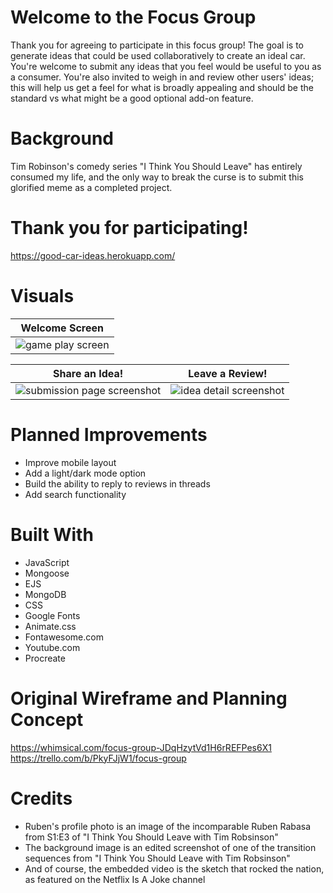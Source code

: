 # Welcome to the Focus Group
Thank you for agreeing to participate in this focus group! The goal is to generate ideas that could be used collaboratively to create an ideal car. You're welcome to submit any ideas that you feel would be useful to you as a consumer. You're also invited to weigh in and review other users' ideas; this will help us get a feel for what is broadly appealing and should be the standard vs what might be a good optional add-on feature.

# Background
Tim Robinson's comedy series "I Think You Should Leave" has entirely consumed my life, and the only way to break the curse is to submit this glorified meme as a completed project.

# Thank you for participating!
https://good-car-ideas.herokuapp.com/

# Visuals

|Welcome Screen|
| :---------: |
|![game play screen](https://i.imgur.com/oFU7Oft.png "Welcome screen")|

| Share an Idea! | Leave a Review! |
| :---------: | :---------: |
|![submission page screenshot](https://i.imgur.com/AHx2Fw0.png "Idea sbumission page") | ![idea detail screenshot](https://i.imgur.com/bfZoNke.png "Detailed review")


# Planned Improvements
* Improve mobile layout
* Add a light/dark mode option
* Build the ability to reply to reviews in threads
* Add search functionality

# Built With
* JavaScript
* Mongoose
* EJS
* MongoDB
* CSS
* Google Fonts
* Animate.css
* Fontawesome.com
* Youtube.com
* Procreate

# Original Wireframe and Planning Concept
https://whimsical.com/focus-group-JDqHzytVd1H6rREFPes6X1 
https://trello.com/b/PkyFJjW1/focus-group

# Credits
* Ruben's profile photo is an image of the incomparable Ruben Rabasa from S1:E3 of "I Think You Should Leave with Tim Robsinson"
* The background image is an edited screenshot of one of the transition sequences from "I Think You Should Leave with Tim Robsinson"
* And of course, the embedded video is the sketch that rocked the nation, as featured on the Netflix Is A Joke channel
